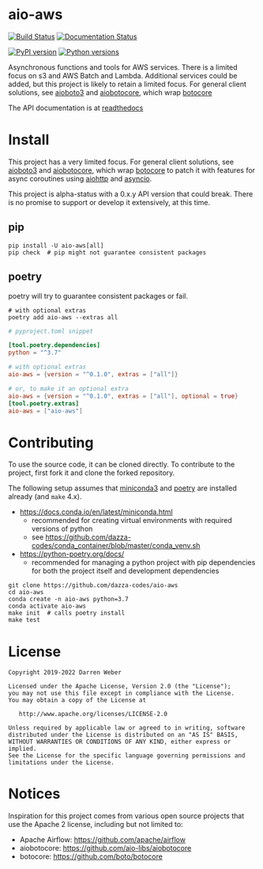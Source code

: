# aio-aws

[![Build Status](https://github.com/dazza-codes/aio-aws/actions/workflows/python-test.yml/badge.svg)](https://github.com/dazza-codes/aio-aws/actions/workflows/python-test.yml)
[![Documentation Status](https://readthedocs.org/projects/aio-aws/badge/?version=latest)](https://aio-aws.readthedocs.io/en/latest/?badge=latest)

[![PyPI version](https://img.shields.io/pypi/v/aio-aws.svg)](https://pypi.org/project/aio-aws)
[![Python versions](https://img.shields.io/pypi/pyversions/aio-aws.svg)](https://pypi.org/project/aio-aws)

Asynchronous functions and tools for AWS services.  There is a
limited focus on s3 and AWS Batch and Lambda.  Additional services could be
added, but this project is likely to retain a limited focus.
For general client solutions, see
[aioboto3](https://github.com/terrycain/aioboto3) and
[aiobotocore](https://github.com/aio-libs/aiobotocore), which wrap
[botocore](https://botocore.amazonaws.com/v1/documentation/api/latest/index.html)

The API documentation is at [readthedocs](https://aio-aws.readthedocs.io/)

# Install

This project has a very limited focus.  For general client solutions, see
[aioboto3](https://github.com/terrycain/aioboto3) and
[aiobotocore](https://github.com/aio-libs/aiobotocore), which wrap
[botocore](https://botocore.amazonaws.com/v1/documentation/api/latest/index.html)
to patch it with features for async coroutines using
[aiohttp](https://aiohttp.readthedocs.io/en/latest/) and
[asyncio](https://docs.python.org/3/library/asyncio.html).

This project is alpha-status with a 0.x.y API version that could break.
There is no promise to support or develop it extensively, at this time.

## pip

```shell
pip install -U aio-aws[all]
pip check  # pip might not guarantee consistent packages
```

## poetry

poetry will try to guarantee consistent packages or fail.

```shell
# with optional extras
poetry add aio-aws --extras all
```

```toml
# pyproject.toml snippet

[tool.poetry.dependencies]
python = "^3.7"

# with optional extras
aio-aws = {version = "^0.1.0", extras = ["all"]}

# or, to make it an optional extra
aio-aws = {version = "^0.1.0", extras = ["all"], optional = true}
[tool.poetry.extras]
aio-aws = ["aio-aws"]

```

# Contributing

To use the source code, it can be cloned directly. To
contribute to the project, first fork it and clone the forked repository.

The following setup assumes that
[miniconda3](https://docs.conda.io/en/latest/miniconda.html) and
[poetry](https://python-poetry.org/docs/) are installed already
(and `make` 4.x).

- https://docs.conda.io/en/latest/miniconda.html
    - recommended for creating virtual environments with required versions of python
    - see https://github.com/dazza-codes/conda_container/blob/master/conda_venv.sh
- https://python-poetry.org/docs/
    - recommended for managing a python project with pip dependencies for
      both the project itself and development dependencies

```shell
git clone https://github.com/dazza-codes/aio-aws
cd aio-aws
conda create -n aio-aws python=3.7
conda activate aio-aws
make init  # calls poetry install
make test
```

# License

```text
Copyright 2019-2022 Darren Weber

Licensed under the Apache License, Version 2.0 (the "License");
you may not use this file except in compliance with the License.
You may obtain a copy of the License at

   http://www.apache.org/licenses/LICENSE-2.0

Unless required by applicable law or agreed to in writing, software
distributed under the License is distributed on an "AS IS" BASIS,
WITHOUT WARRANTIES OR CONDITIONS OF ANY KIND, either express or implied.
See the License for the specific language governing permissions and
limitations under the License.
```

# Notices

Inspiration for this project comes from various open source projects that use
the Apache 2 license, including but not limited to:
- Apache Airflow: https://github.com/apache/airflow
- aiobotocore: https://github.com/aio-libs/aiobotocore
- botocore: https://github.com/boto/botocore
